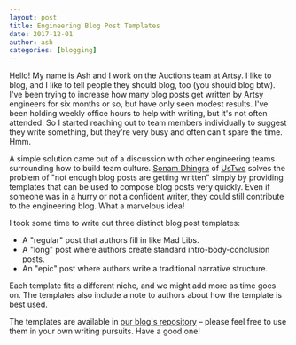 ```yaml
---
layout: post
title: Engineering Blog Post Templates
date: 2017-12-01
author: ash
categories: [blogging]
---
```


Hello! My name is Ash and I work on the Auctions team at Artsy. I like to blog, and I like to tell people they should blog, too (you should blog btw). I've been trying to increase how many blog posts get written by Artsy engineers for six months or so, but have only seen modest results. I've been holding weekly office hours to help with writing, but it's not often attended. So I started reaching out to team members individually to suggest they write something, but they're very busy and often can't spare the time. Hmm.

A simple solution came out of a discussion with other engineering teams surrounding how to build team culture. [Sonam Dhingra][sonam] of [UsTwo][ustwo] solves the problem of "not enough blog posts are getting written" simply by providing templates that can be used to compose blog posts very quickly. Even if someone was in a hurry or not a confident writer, they could still contribute to the engineering blog. What a marvelous idea!

<!-- more -->

I took some time to write out three distinct blog post templates:

- A "regular" post that authors fill in like Mad Libs.
- A "long" post where authors create standard intro-body-conclusion posts.
- An "epic" post where authors write a traditional narrative structure.

Each template fits a different niche, and we might add more as time goes on. The templates also include a note to authors about how the template is best used.

The templates are available in [our blog's repository][gh] – please feel free to use them in your own writing pursuits. Have a good one!

[gh]: https://github.com/artsy/artsy.github.io
[sonam]: https://twitter.com/sdhingra89
[ustwo]: http://ustwo.com
